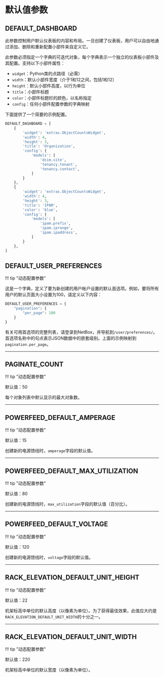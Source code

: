 # 默认值参数

## DEFAULT_DASHBOARD

此参数控制用户默认仪表板的内容和布局。一旦创建了仪表板，用户可以自由地通过添加、删除和重新配置小部件来自定义它。

此参数必须指定一个字典的可迭代对象，每个字典表示一个独立的仪表板小部件及其配置。支持以下小部件属性：

* `widget`：Python类的点路径（必需）
* `width`：默认小部件宽度（介于1和12之间，包括1和12）
* `height`：默认小部件高度，以行为单位
* `title`：小部件标题
* `color`：小部件标题栏的颜色，以名称指定
* `config`：任何小部件配置参数的字典映射

下面提供了一个简要的示例配置。

```python
DEFAULT_DASHBOARD = [
    {
        'widget': 'extras.ObjectCountsWidget',
        'width': 4,
        'height': 3,
        'title': 'Organization',
        'config': {
            'models': [
                'dcim.site',
                'tenancy.tenant',
                'tenancy.contact',
            ]
        }
    },
    {
        'widget': 'extras.ObjectCountsWidget',
        'width': 4,
        'height': 3,
        'title': 'IPAM',
        'color': 'blue',
        'config': {
            'models': [
                'ipam.prefix',
                'ipam.iprange',
                'ipam.ipaddress',
            ]
        }
    },
]
```

## DEFAULT_USER_PREFERENCES

!!! tip "动态配置参数"

这是一个字典，定义了要为新创建的用户帐户设置的默认首选项。例如，要将所有用户的默认页面大小设置为100，请定义以下内容：

```python
DEFAULT_USER_PREFERENCES = {
    "pagination": {
        "per_page": 100
    }
}
```

有关可用首选项的完整列表，请登录到NetBox，并导航到`/user/preferences/`。首选项名称中的句点表示JSON数据中的嵌套级别。上面的示例映射到`pagination.per_page`。

---

## PAGINATE_COUNT

!!! tip "动态配置参数"

默认值：50

每个对象列表中默认显示的最大对象数。

---

## POWERFEED_DEFAULT_AMPERAGE

!!! tip "动态配置参数"

默认值：15

创建新的电源馈线时，`amperage`字段的默认值。

---

## POWERFEED_DEFAULT_MAX_UTILIZATION

!!! tip "动态配置参数"

默认值：80

创建新的电源馈线时，`max_utilization`字段的默认值（百分比）。

---

## POWERFEED_DEFAULT_VOLTAGE

!!! tip "动态配置参数"

默认值：120

创建新的电源馈线时，`voltage`字段的默认值。

---

## RACK_ELEVATION_DEFAULT_UNIT_HEIGHT

!!! tip "动态配置参数"

默认值：22

机架标高中单位的默认高度（以像素为单位）。为了获得最佳效果，此值应大约是`RACK_ELEVATION_DEFAULT_UNIT_WIDTH`的十分之一。

---

## RACK_ELEVATION_DEFAULT_UNIT_WIDTH

!!! tip "动态配置参数"

默认值：220

机架标高中单位的默认宽度（以像素为单位）。
